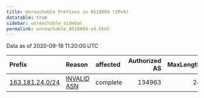 ```yaml
---
title: Unreachable Prefixes in AS18004 (IPv4)
datatable: true
sidebar: unreachable_sidebar
permalink: unreachable_AS18004-v4.html
---
```


Data as of 2020-09-18 11:20:00 UTC


<div class="datatable-begin"></div>

| Prefix                                                   | Reason                                                                                                 | affected   |   Authorized AS |   MaxLength | Anchor                           |   unreachable /24s |
|:---------------------------------------------------------|:-------------------------------------------------------------------------------------------------------|:-----------|----------------:|------------:|:---------------------------------|-------------------:|
| [163.181.24.0/24](https://stat.ripe.net/163.181.24.0/24) | [INVALID ASN](https://rpki-validator.ripe.net/announcement-preview?asn=AS18004&prefix=163.181.24.0/24) | complete   |          134963 |          24 | [ARIN](unreachable_ARIN-v4.html) |                  1 |

<div class="datatable-end"></div>